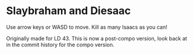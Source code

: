 # Slaybraham and Diesaac

Use arrow keys or WASD to move. Kill as many Isaacs as you can!

Originally made for LD 43. This is now a post-compo version, look back at in the commit history for the compo version.
